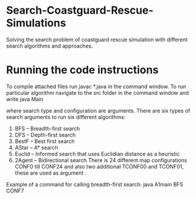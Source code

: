 # Search-Coastguard-Rescue-Simulations
Solving the search problem of coastguard rescue simulation with different search algorithms and approaches.
# Running the code instructions
To compile attached files run javac *.java in the command window.
To run particular algorithm navigate to the src folder in the command window and write java Main <search type> <configuration> where search type and configuration are arguments. There are six types of search arguments to run six different algorithms:
1.	BFS – Breadth-first search
2.	DFS – Depth-first search
3.	BestF – Best first search
4.	AStar – A* search
5.	Euclid – Informed search that uses Euclidian distance as a heuristic
6.	2Agent – Bidirectional search
There is 24 different map configurations CONF0 till CONF24 and also two additional TCONF00 and TCONF01, these are used as argument <configuration>.

Example of a command for calling breadth-first search: java A1main BFS CONF7
